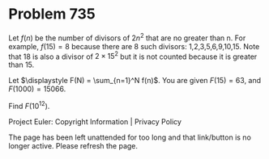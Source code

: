 #   Problem 735

   Let $f(n)$ be the number of divisors of $2n^2$ that are no greater than n.
   For example, $f(15)=8$ because there are 8 such divisors:
   1,2,3,5,6,9,10,15. Note that 18 is also a divisor of $2\times 15^2$ but it
   is not counted because it is greater than 15.

   Let $\displaystyle F(N) = \sum_{n=1}^N f(n)$. You are given $F(15)=63$,
   and $F(1000)=15066$.

   Find $F(10^{12})$.

   Project Euler: Copyright Information | Privacy Policy

   The page has been left unattended for too long and that link/button is no
   longer active. Please refresh the page.
